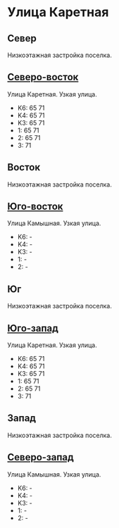 # Улица Каретная

## Север

Низкоэтажная застройка поселка.

## [Северо-восток](./10410040.md)

Улица Каретная.
Узкая улица.

* K6:   65  71
* K4:   65  71
* K3:   65  71
* 1:    65  71
* 2:    65  71
* 3:    71

## Восток

Низкоэтажная застройка поселка.

## [Юго-восток](./10410050.md)

Улица Камышная.
Узкая улица.

* K6:   -
* K4:   -
* K3:   -
* 1:    -
* 2:    -

## Юг

Низкоэтажная застройка поселка.

## [Юго-запад](./10405045.md)

Улица Каретная.
Узкая улица.

* K6:   65  71
* K4:   65  71
* K3:   65  71
* 1:    65  71
* 2:    65  71
* 3:    71

## Запад

Низкоэтажная застройка поселка.

## [Северо-запад](./10395040.md)

Улица Камышная.
Узкая улица.

* K6:   -
* K4:   -
* K3:   -
* 1:    -
* 2:    -

